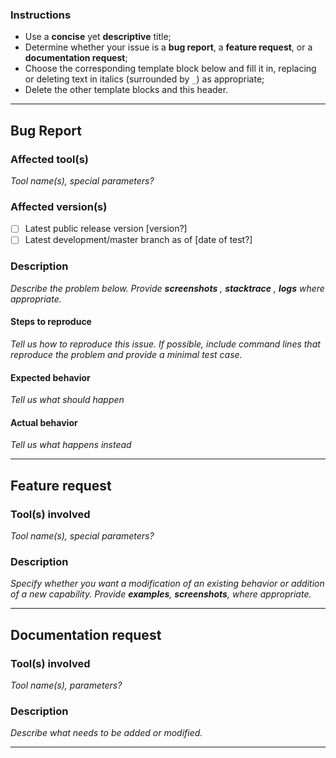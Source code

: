 ### Instructions

- Use a **concise** yet **descriptive** title;
- Determine whether your issue is a **bug report**, a **feature request**, or a **documentation request**;
- Choose the corresponding template block below and fill it in, replacing or deleting text in italics (surrounded by `_`) as appropriate;
- Delete the other template blocks and this header.

----

## Bug Report

### Affected tool(s)
_Tool name(s), special parameters?_

### Affected version(s)
- [ ] Latest public release version [version?]
- [ ] Latest development/master branch as of [date of test?]

### Description 
_Describe the problem below. Provide **screenshots** , **stacktrace** , **logs** where appropriate._

#### Steps to reproduce
_Tell us how to reproduce this issue. If possible, include command lines that reproduce the problem and provide a minimal test case._

#### Expected behavior
_Tell us what should happen_

#### Actual behavior
_Tell us what happens instead_

----

## Feature request

### Tool(s) involved
_Tool name(s), special parameters?_

### Description
_Specify whether you want a modification of an existing behavior or addition of a new capability._
_Provide **examples**, **screenshots**, where appropriate._

----

## Documentation request

### Tool(s) involved
_Tool name(s), parameters?_

### Description 
_Describe what needs to be added or modified._

----
